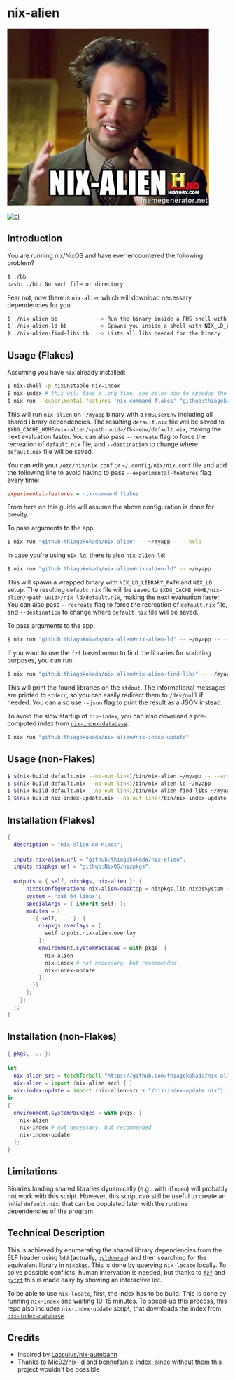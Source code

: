 # nix-alien

![nix-alien](./.github/nix-alien.jpg)

[![ci](https://github.com/thiagokokada/nix-alien/actions/workflows/ci.yml/badge.svg)](https://github.com/thiagokokada/nix-alien/actions/workflows/ci.yml)

## Introduction

You are running nix/NixOS and have ever encountered the following problem?

```sh
$ ./bb
bash: ./bb: No such file or directory
```

Fear not, now there is `nix-alien` which will download necessary dependencies
for you.

```sh
$ ./nix-alien bb            --> Run the binary inside a FHS shell with all needed shared dependencies to execute the binary
$ ./nix-alien-ld bb         --> Spawns you inside a shell with NIX_LD_LIBRARY_PATH set to the needed dependencies, to be used with nix-ld
$ ./nix-alien-find-libs bb  --> Lists all libs needed for the binary
```

## Usage (Flakes)

Assuming you have `nix` already installed:

```sh
$ nix-shell -p nixUnstable nix-index
$ nix-index # this will take a long time, see below how to speedup the process
$ nix run --experimental-features 'nix-command flakes' "github:thiagokokada/nix-alien" -- ~/myapp
```

This will run `nix-alien` on `~/myapp` binary with a `FHSUserEnv` including all
shared library dependencies. The resulting `default.nix` file will be saved to
`$XDG_CACHE_HOME/nix-alien/<path-uuid>/fhs-env/default.nix`, making the next
evaluation faster. You can also pass `--recreate` flag to force the recreation
of `default.nix` file, and `--destination` to change where `default.nix` file
will be saved.

You can edit your `/etc/nix/nix.conf` or `~/.config/nix/nix.conf` file and
add the following line to avoid having to pass `--experimental-features` flag
every time:

```ini
experimental-features = nix-command flakes
```

From here on this guide will assume the above configuration is done for brevity.

To pass arguments to the app:

```sh
$ nix run "github:thiagokokada/nix-alien" -- ~/myapp -- --help
```

In case you're using [`nix-ld`](https://github.com/Mic92/nix-ld), there is also
`nix-alien-ld`:

``` sh
$ nix run "github:thiagokokada/nix-alien#nix-alien-ld" -- ~/myapp 
```

This will spawn a wrapped binary with `NIX_LD_LIBRARY_PATH` and `NIX_LD` setup.
The resulting `default.nix` file will be saved to
`$XDG_CACHE_HOME/nix-alien/<path-uuid>/nix-ld/default.nix`, making the next
evaluation faster. You can also pass `--recreate` flag to force the recreation
of `default.nix` file, and `--destination` to change where `default.nix` file
will be saved.

To pass arguments to the app:

```sh
$ nix run "github:thiagokokada/nix-alien#nix-alien-ld" -- ~/myapp -- --help
```

If you want to use the `fzf` based menu to find the libraries for scripting
purposes, you can run:

``` sh
$ nix run "github:thiagokokada/nix-alien#nix-alien-find-libs" -- ~/myapp 
```

This will print the found libraries on the `stdout`. The informational messages
are printed to `stderr`, so you can easily redirect them to `/dev/null` if
needed. You can also use `--json` flag to print the result as a JSON instead.

To avoid the slow startup of `nix-index`, you can also download a pre-computed
index from [`nix-index-database`](https://github.com/Mic92/nix-index-database):

``` sh
$ nix run "github:thiagokokada/nix-alien#nix-index-update"
```
## Usage (non-Flakes)

``` sh
$ $(nix-build default.nix --no-out-link)/bin/nix-alien ~/myapp -- --arg foo
$ $(nix-build default.nix --no-out-link)/bin/nix-alien-ld ~/myapp
$ $(nix-build default.nix --no-out-link)/bin/nix-alien-find-libs ~/myapp
$ $(nix-build nix-index-update.nix --no-out-link)/bin/nix-index-update
```

## Installation (Flakes)

```nix
{
  description = "nix-alien-on-nixos";

  inputs.nix-alien.url = "github:thiagokokada/nix-alien";
  inputs.nixpkgs.url = "github:NixOS/nixpkgs";

  outputs = { self, nixpkgs, nix-alien }: {
      nixosConfigurations.nix-alien-desktop = nixpkgs.lib.nixosSystem {
      system = "x86_64-linux";
      specialArgs = { inherit self; };
      modules = [
        ({ self, ... }: {
          nixpkgs.overlays = [
            self.inputs.nix-alien.overlay
          ];
          environment.systemPackages = with pkgs; [
            nix-alien
            nix-index # not necessary, but recommended
            nix-index-update
          ];
        })
      ];
    };
  };
}
```

## Installation (non-Flakes)

``` nix
{ pkgs, ... }:

let
  nix-alien-src = fetchTarball "https://github.com/thiagokokada/nix-alien/tarball/master";
  nix-alien = import (nix-alien-src) { };
  nix-index-update = import (nix-alien-src + "/nix-index-update.nix") {};
in
{
  environment.systemPackages = with pkgs; [
    nix-alien
    nix-index # not necessary, but recommended
    nix-index-update
  ];
}
```

## Limitations

Binaries loading shared libraries dynamically (e.g.: with `dlopen`) will
probably not work with this script. However, this script can still be useful to
create an initial `default.nix`, that can be populated later with the runtime
dependencies of the program.

## Technical Description

This is achieved by enumerating the shared library dependencies from the ELF
header using `ldd` (actually,
[`pylddwrap`](https://github.com/Parquery/pylddwrap)) and then searching for the
equivalent library in `nixpkgs`. This is done by querying `nix-locate` locally.
To solve possible conflicts, human intervation is needed, but thanks to
[`fzf`](https://github.com/junegunn/fzf) and
[`pyfzf`](https://github.com/nk412/pyfzf) this is made easy by showing an
interactive list.

To be able to use `nix-locate`, first, the index has to be build. This is done
by running `nix-index` and waiting 10-15 minutes. To speed-up this process, this
repo also includes `nix-index-update` script, that downloads the index from
[`nix-index-database`](https://github.com/Mic92/nix-index-database).

## Credits

- Inspired by [Lassulus/nix-autobahn](https://github.com/Lassulus/nix-autobahn)
- Thanks to [Mic92/nix-ld](https://github.com/Mic92/nix-ld) and
  [bennofs/nix-index](https://github.com/bennofs/nix-index), since without them
  this project wouldn't be possible
